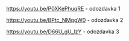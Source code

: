 https://youtu.be/P0XKePhuqRE - odozdavka 1

https://youtu.be/BPtc_NMqgW0 - odozdavka 2

https://youtu.be/D66U_gU_lzY - odozdavka 3
